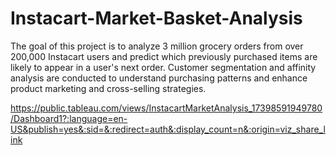 # Instacart-Market-Basket-Analysis
The goal of this project is to analyze 3 million grocery orders from over 200,000 Instacart users and predict which previously purchased items are likely to appear in a user's next order. Customer segmentation and affinity analysis are conducted to understand purchasing patterns and enhance product marketing and cross-selling strategies.

https://public.tableau.com/views/InstacartMarketAnalysis_17398591949780/Dashboard1?:language=en-US&publish=yes&:sid=&:redirect=auth&:display_count=n&:origin=viz_share_link
